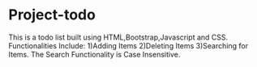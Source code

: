 # Project-todo
This is a todo list built using HTML,Bootstrap,Javascript and CSS.
Functionalities Include:
1)Adding Items
2)Deleting Items
3)Searching for Items.
The Search Functionality is Case Insensitive.
